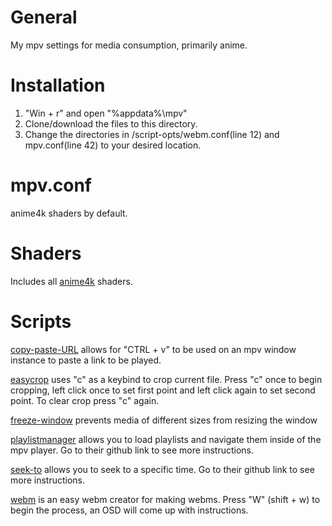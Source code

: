 # General
My mpv settings for media consumption, primarily anime.

# Installation
1. "Win + r" and open "%appdata%\mpv"
2. Clone/download the files to this directory.
3. Change the directories in /script-opts/webm.conf(line 12) and mpv.conf(line 42) to your desired location.

# mpv.conf
anime4k shaders by default.

# Shaders
Includes all [anime4k](https://github.com/bloc97/Anime4K) shaders.

# Scripts
[copy-paste-URL](https://github.com/zenyd/mpv-scripts) allows for "CTRL + v" to be used on an mpv window instance to paste a link to be played.

[easycrop](https://github.com/aidanholm/mpv-easycrop) uses "c" as a keybind to crop current file. Press "c" once to begin cropping, left click once to set first point and left click again to set second point. To clear crop press "c" again.

[freeze-window](https://github.com/occivink/mpv-image-viewer/blob/master/scripts/freeze-window.lua) prevents media of different sizes from resizing the window 

[playlistmanager](https://github.com/jonniek/mpv-playlistmanager) allows you to load playlists and navigate them inside of the mpv player. Go to their github link to see more instructions.

[seek-to](https://github.com/occivink/mpv-scripts) allows you to seek to a specific time. Go to their github link to see more instructions.

[webm](https://github.com/ekisu/mpv-webm) is an easy webm creator for making webms. Press "W" (shift + w) to begin the process, an OSD will come up with instructions.


